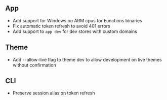 ## App
- Add support for Windows on ARM cpus for Functions binaries
- Fix automatic token refresh to avoid 401 errors
- Add support to `app dev` for dev stores with custom domains

## Theme
- Add --allow-live flag to theme dev to allow development on live themes without confirmation

## CLI
- Preserve session alias on token refresh